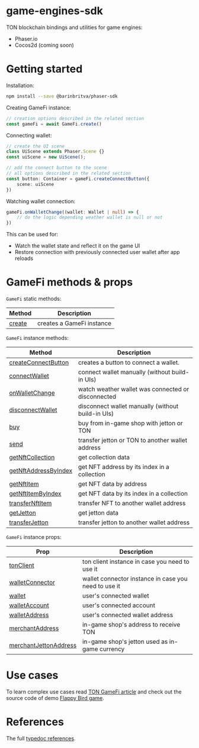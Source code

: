 # game-engines-sdk

TON blockchain bindings and utilities for game engines:
* Phaser.io
* Cocos2d (coming soon)

# Getting started
Installation:
```sh
npm install --save @barinbritva/phaser-sdk
```

Creating GameFi instance:
```typescript
// creation options described in the related section
const gameFi = await GameFi.create()
```

Connecting wallet:
```typescript
// create the UI scene
class UiScene extends Phaser.Scene {}
const uiScene = new UiScene();

// add the connect button to the scene
// all options described in the related section
const button: Container = gameFi.createConnectButton({
    scene: uiScene
})
```

Watching wallet connection:
```typescript
gameFi.onWalletChange((wallet: Wallet | null) => {
    // do the logic depending weather wallet is null or not
})
```
This can be used for:
* Watch the wallet state and reflect it on the game UI
* Restore connection with previously connected user wallet after app reloads

# GameFi methods & props
`GameFi` static methods:

| Method | Description |
| -------- | -------- |
| [create](https://barinbritva.github.io/game-engines-sdk/classes/GameFi.html#create) | creates a GameFi instance |

`GameFi` instance methods:

| Method | Description |
| -------- | -------- |
| [createConnectButton](https://barinbritva.github.io/game-engines-sdk/classes/GameFi.html#createConnectButton) | creates a button to connect a wallet. |
| [connectWallet](https://barinbritva.github.io/game-engines-sdk/classes/GameFi.html#connectWallet) | connect wallet manually (without build-in UIs) |
| [onWalletChange](https://barinbritva.github.io/game-engines-sdk/classes/GameFi.html#onWalletChange) | watch weather wallet was connected or disconnected |
| [disconnectWallet](https://barinbritva.github.io/game-engines-sdk/classes/GameFi.html#disconnectWallet) | disconnect wallet manually (without build-in UIs) |
| [buy](https://barinbritva.github.io/game-engines-sdk/classes/GameFi.html#buy) | buy from in-game shop with jetton or TON |
| [send](https://barinbritva.github.io/game-engines-sdk/classes/GameFi.html#send) | transfer jetton or TON to another wallet address |
| [getNftCollection](https://barinbritva.github.io/game-engines-sdk/classes/GameFi.html#getNftCollection) | get collection data |
| [getNftAddressByIndex](https://barinbritva.github.io/game-engines-sdk/classes/GameFi.html#getNftAddressByIndex) | get NFT address by its index in a collection |
| [getNftItem](https://barinbritva.github.io/game-engines-sdk/classes/GameFi.html#getNftItem) | get NFT data by address |
| [getNftItemByIndex](https://barinbritva.github.io/game-engines-sdk/classes/GameFi.html#getNftItemByIndex) | get NFT data by its index in a collection |
| [transferNftItem](docs/classes/GameFi.html#transferNftItem) | transfer NFT to another wallet address |
| [getJetton](https://barinbritva.github.io/game-engines-sdk/classes/GameFi.html#getJetton) | get jetton data |
| [transferJetton](https://barinbritva.github.io/game-engines-sdk/classes/GameFi.html#transferJetton) | transfer jetton to another wallet address |

`GameFi` instance props:

| Prop | Description |
| -------- | -------- |
| [tonClient](https://barinbritva.github.io/game-engines-sdk/classes/GameFi.html#tonClient) | ton client instance in case you need to use it |
| [walletConnector](https://barinbritva.github.io/game-engines-sdk/classes/GameFi.html#walletConnector) | wallet connector instance in case you need to use it |
| [wallet](https://barinbritva.github.io/game-engines-sdk/classes/GameFi.html#wallet) | user's connected wallet |
| [walletAccount](https://barinbritva.github.io/game-engines-sdk/classes/GameFi.html#walletAccount) | user's connected account |
| [walletAddress](https://barinbritva.github.io/game-engines-sdk/classes/GameFi.html#walletAddress) | user's connected wallet address |
| [merchantAddress](https://barinbritva.github.io/game-engines-sdk/classes/GameFi.html#merchantAddress) | in-game shop's address to receive TON |
| [merchantJettonAddress](https://barinbritva.github.io/game-engines-sdk/classes/GameFi.html#merchantJettonAddress) | in-game shop's jetton used as in-game currency |

# Use cases
To learn complex use cases read [TON GameFi article](https://gist.github.com/barinbritva/b3db1605f2667b7562b53a23877c0e73) and check out the source code of demo [Flappy Bird game](https://github.com/ton-community/flappy-bird).

# References
The full [typedoc references](https://barinbritva.github.io/game-engines-sdk/index.html).
